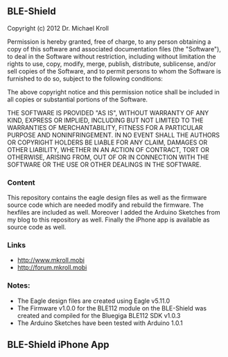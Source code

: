 ## BLE-Shield


Copyright (c) 2012 Dr. Michael Kroll

Permission is hereby granted, free of charge, to any person obtaining a copy of this 
software and associated documentation files (the "Software"), to deal in the Software 
without restriction, including without limitation the rights to use, copy, modify, merge, 
publish, distribute, sublicense, and/or sell copies of the Software, and to permit persons 
to whom the Software is furnished to do so, subject to the following conditions:

The above copyright notice and this permission notice shall be included in all copies or 
substantial portions of the Software.

THE SOFTWARE IS PROVIDED "AS IS", WITHOUT WARRANTY OF ANY KIND, EXPRESS OR IMPLIED, 
INCLUDING BUT NOT LIMITED TO THE WARRANTIES OF MERCHANTABILITY, FITNESS FOR A PARTICULAR 
PURPOSE AND NONINFRINGEMENT. IN NO EVENT SHALL THE AUTHORS OR COPYRIGHT HOLDERS BE LIABLE 
FOR ANY CLAIM, DAMAGES OR OTHER LIABILITY, WHETHER IN AN ACTION OF CONTRACT, TORT OR OTHERWISE, 
ARISING FROM, OUT OF OR IN CONNECTION WITH THE SOFTWARE OR THE USE OR OTHER DEALINGS IN THE SOFTWARE.

### Content

This repository contains the eagle design files as well as the firmware source code
which are needed modify and rebuild the firmware. The hexfiles are included as well.
Moreover I added the Arduino Sketches from my blog to this repository as well.
Finally the iPhone app is available as source code as well.

### Links
* http://www.mkroll.mobi
* http://forum.mkroll.mobi


### Notes:
* The Eagle design files are created using Eagle v5.11.0
* The Firmware v1.0.0 for the BLE112 module on the BLE-Shield was created and compiled for the Bluegiga BLE112 SDK v1.0.3
* The Arduino Sketches have been tested with Arduino 1.0.1

## BLE-Shield iPhone App
